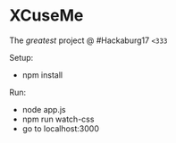 # XCuseMe

The _greatest_ project @ #Hackaburg17 `<333`

Setup:
* npm install

Run:
* node app.js
* npm run watch-css
* go to localhost:3000
